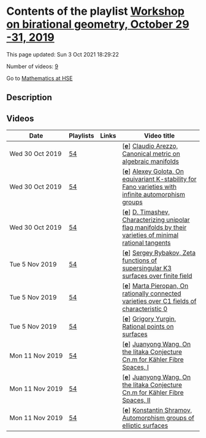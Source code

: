 # Contents of the playlist [Workshop on birational geometry, October  29 -31, 2019](https://www.youtube.com/playlist?list=PLq3E5oubNNoB_3xz2aeTZDk224n-eJ8be)

This page updated: Sun 3 Oct 2021 18:29:22

Number of videos: [9](#videos)

Go to [Mathematics at HSE](../README.md)

## Description



## Videos

|Date|Playlists|Links|Video title|
|---|---|---|---|
| Wed&nbsp;30&nbsp;Oct&nbsp;2019 | [54](../playlists/54 "Workshop on birational geometry, October  29 -31, 2019") |  | [[**e**](https://studio.youtube.com/video/msPr1PNkCpY/edit "Edit")] [Claudio Arezzo, Canonical metric on algebraic manifolds](https://www.youtube.com/watch?v=msPr1PNkCpY&list=PLq3E5oubNNoB_3xz2aeTZDk224n-eJ8be "Metrics of constant curvature have always been thought as the best Riemannian metrics wecan equip a given manifold with. In the first part of the talk I will explain few classical reasonssupporting this belief and some of the subtleties we face proving their existence. In particularreal and complex manifolds behave very differently depending on which curvature (sectional,Ricci, scalar, . . . ) one tries to make constant. In the secondpart of the talk I will focus onthe complex case, introducing some fundamental obstructions and analysing if and when fewbasic geometric operations such as Galois coverings, blow ups and resolutions of singularitiespreserve the existence of such metrics. A number of open problems will be discussed.") |
| Wed&nbsp;30&nbsp;Oct&nbsp;2019 | [54](../playlists/54 "Workshop on birational geometry, October  29 -31, 2019") |  | [[**e**](https://studio.youtube.com/video/OVvMmH5roOg/edit "Edit")] [Alexey Golota, On equivariant K-stability for Fano varieties with infinite automorphism groups](https://www.youtube.com/watch?v=OVvMmH5roOg&list=PLq3E5oubNNoB_3xz2aeTZDk224n-eJ8be "In recent years the algebro-geometric notions of K-polystability and uniform K-stability attracted a lot of attention thanks to their connection to K ̈ahler–Einstein problem and modulitheory for Fano varieties. The stronger property of uniform K-stability can be checked using the recently established valuative criteria and computing a so-called delta-invariant. However, a uniformly K-stable Fano variety nesessarily has a finite automorphism group. To treat the case of a Fano variety with an action of an infinite group G, it is desirable to generalize these notions (uniform K-stabilty, valuative criterion, delta-invariant) to G-equivariant setting. In my talk I will survey a few recent works in this direction (independently, by Ziwen Zhu, Chi Li, andmyself). Also I will consider some examples, such as spherical Fano varieties and G-varieties of complexity one") |
| Wed&nbsp;30&nbsp;Oct&nbsp;2019 | [54](../playlists/54 "Workshop on birational geometry, October  29 -31, 2019") |  | [[**e**](https://studio.youtube.com/video/gulHFOGRRv8/edit "Edit")] [D. Timashev, Characterizing unipolar flag manifolds by their varieties of minimal rational tangents](https://www.youtube.com/watch?v=gulHFOGRRv8&list=PLq3E5oubNNoB_3xz2aeTZDk224n-eJ8be "It is well known that rational curves play a key role in the geometry of projective algebraicvarieties, especially of Fano manifolds. In particular, onFano manifolds of Picard number one,which are sometimes called unipolar, one may consider rational curves of minimal degree passingthrough general points. Tangent directions of minimal rational curves through a general pointform a projective subvariety in the projectivized tangent space, called the variety of minimalrational tangents (VMRT).In 90-s J.-M. Hwang and N. Mok developed a philosophy declaringthat the geometry of aunipolar Fano manifold is governed by the geometry of its VMRTat a general point, as anembedded projective variety. In support of this thesis, they proposed a program of character-izing unipolar flag manifolds in the class of all unipolar Fano manifolds by their VMRT. Inthe following decades a number of partial results were obtained by Mok, Hwang, and theircollaborators.Recently the program was successfully completed (J.-M. Hwang, Q. Li, and the speaker).The main result states that a unipolar Fano manifoldXwhose VMRT is isomorphic to theone of a unipolar flag manifoldYis itself isomorphic toY. Interestingly, the proof of the mainresult involves a bunch of ideas and techniques from “pure” algebraic geometry, differentialgeometry, structure and representation theory of simple Lie groups and algebras, and theory ofspherical varieties") |
| Tue&nbsp;5&nbsp;Nov&nbsp;2019 | [54](../playlists/54 "Workshop on birational geometry, October  29 -31, 2019") |  | [[**e**](https://studio.youtube.com/video/CpJoZPtLJd0/edit "Edit")] [Sergey Rybakov, Zeta functions of supersingular K3 surfaces over finite field](https://www.youtube.com/watch?v=CpJoZPtLJd0&list=PLq3E5oubNNoB_3xz2aeTZDk224n-eJ8be "LetXbe a supersingularK3 surface over a finite field. The Neron–Severi group ofXover analgebraic closure of the finite field is of rank 22 and has a semisimple linear Frobenius action.The zeta function ofXis uniquely determined by the characteristic polynomial ofthis action.I will speak on a possible classification of zeta functions for supersingularK3 surfaces, and givesome examples.") |
| Tue&nbsp;5&nbsp;Nov&nbsp;2019 | [54](../playlists/54 "Workshop on birational geometry, October  29 -31, 2019") |  | [[**e**](https://studio.youtube.com/video/kvsejRKYLs0/edit "Edit")] [Marta Pieropan, On rationally connected varieties over  C1 fields of characteristic 0](https://www.youtube.com/watch?v=kvsejRKYLs0&list=PLq3E5oubNNoB_3xz2aeTZDk224n-eJ8be "In the 1950s Lang studied the properties ofC1fields, that is, fields over which every hyper-surface of degree at mostnin a projective space of dimensionnhas a rational point. Laterhe conjectured that every smooth proper rationally connected variety over aC1field has arational point. The conjecture is proven for finite fields (Esnault) and function fields of curvesover algebraically closed fields (Graber–Harris–de Jong–Starr), but it is still open for the max-imal unramified extensions ofp-adic fields.  I use birational geometry in characteristic 0 toreduce the conjecture to the problem of finding rational points on Fano varieties with terminalsingularities.") |
| Tue&nbsp;5&nbsp;Nov&nbsp;2019 | [54](../playlists/54 "Workshop on birational geometry, October  29 -31, 2019") |  | [[**e**](https://studio.youtube.com/video/drmr3yxZEqE/edit "Edit")] [Grigory Yurgin, Rational points on surfaces](https://www.youtube.com/watch?v=drmr3yxZEqE&list=PLq3E5oubNNoB_3xz2aeTZDk224n-eJ8be "The talk will be devoted to the proof of the following result.LetXbe a smooth propergeometrically rational surface over a perfect fieldk, suppose thatXhas no rational points anddegree ofXis at least 6. Also letL/kbe a field extention whose degree is not divisible by 2and 3. Then the surfaceX×Spec(L) has no rational points. The proof consists of the caseof del Pezzo surfaces and the case of conic bundles; we will pay significant attention to bothcases.") |
| Mon&nbsp;11&nbsp;Nov&nbsp;2019 | [54](../playlists/54 "Workshop on birational geometry, October  29 -31, 2019") |  | [[**e**](https://studio.youtube.com/video/ic6VwO8LSU8/edit "Edit")] [Juanyong Wang, On the Iitaka Conjecture Cn,m for Kähler Fibre Spaces, I](https://www.youtube.com/watch?v=ic6VwO8LSU8&list=PLq3E5oubNNoB_3xz2aeTZDk224n-eJ8be) |
| Mon&nbsp;11&nbsp;Nov&nbsp;2019 | [54](../playlists/54 "Workshop on birational geometry, October  29 -31, 2019") |  | [[**e**](https://studio.youtube.com/video/gfTm1FLgBqk/edit "Edit")] [Juanyong Wang, On the Iitaka Conjecture Cn,m for Kähler Fibre Spaces, II](https://www.youtube.com/watch?v=gfTm1FLgBqk&list=PLq3E5oubNNoB_3xz2aeTZDk224n-eJ8be) |
| Mon&nbsp;11&nbsp;Nov&nbsp;2019 | [54](../playlists/54 "Workshop on birational geometry, October  29 -31, 2019") |  | [[**e**](https://studio.youtube.com/video/ItR-wBwkBx0/edit "Edit")] [Konstantin Shramov, Automorphism groups of elliptic surfaces](https://www.youtube.com/watch?v=ItR-wBwkBx0&list=PLq3E5oubNNoB_3xz2aeTZDk224n-eJ8be "I will show that the image of the automorphism group of a compact complex surface of Kodaira dimension 1 in the automoprhism group of the base of the pluricanonical fibration &#013;is finite. I will also discuss possible generalizations to the higher-dimensional case") |
